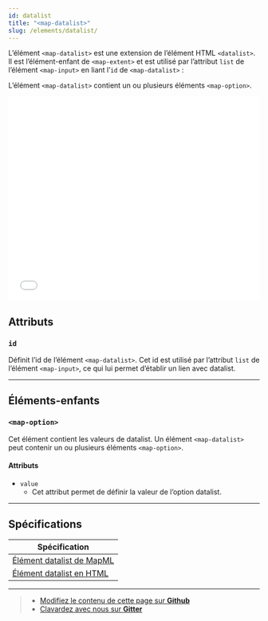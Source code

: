 ```yaml
---
id: datalist
title: "<map-datalist>"
slug: /elements/datalist/
---
```


L’élément `<map-datalist>` est une extension de l’élément HTML `<datalist>`. Il est l’élément-enfant de `<map-extent>` et est utilisé par l’attribut `list` de l’élément `<map-input>` en liant l’`id` de `<map-datalist>` :

L’élément `<map-datalist>` contient un ou plusieurs éléments `<map-option>`.

<iframe src="../../../demo/map-datalist-demo/" title="MapML Demo" height="410" width="100%" scrolling="no" frameBorder="0"></iframe>

## Attributs

### `id`
Définit l’id de l’élément `<map-datalist>`. Cet id est utilisé par l’attribut `list` de l’élément `<map-input>`, ce qui lui permet d’établir un lien avec datalist.

---

## Éléments-enfants

### `<map-option>`

Cet élément contient les valeurs de datalist. Un élément `<map-datalist>` peut contenir un ou plusieurs éléments `<map-option>`.

#### Attributs

- `value`
  - Cet attribut permet de définir la valeur de l’option datalist.

---

## Spécifications

| Spécification                                                |
|--------------------------------------------------------------|
| [Élément datalist de MapML](https://maps4html.org/MapML-Specification/spec/#the-datalist-element-0) |
| [Élément datalist en HTML](https://html.spec.whatwg.org/dev/form-elements.html#the-datalist-element) |

---

> - [Modifiez le contenu de cette page sur **Github**](https://github.com/Maps4HTML/web-map-doc/edit/main/i18n/fr/docusaurus-plugin-content-docs/current/elements/datalist.md)
> - [Clavardez avec nous sur **Gitter**](https://gitter.im/Maps4HTML/chat)
